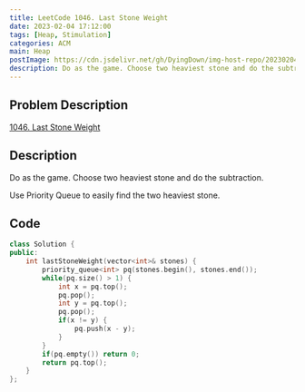 ```yaml
---
title: LeetCode 1046. Last Stone Weight
date: 2023-02-04 17:12:00
tags: [Heap, Stimulation]
categories: ACM
main: Heap
postImage: https://cdn.jsdelivr.net/gh/DyingDown/img-host-repo/202302041715161.jpg
description: Do as the game. Choose two heaviest stone and do the subtraction.
---
```


## Problem Description

[1046. Last Stone Weight](https://leetcode.com/problems/last-stone-weight/description/)

## Description

Do as the game. Choose two heaviest stone and do the subtraction.

Use Priority Queue to easily find the two heaviest stone.

## Code 

```c++ 
class Solution {
public:
    int lastStoneWeight(vector<int>& stones) {
        priority_queue<int> pq(stones.begin(), stones.end());
        while(pq.size() > 1) {
            int x = pq.top();
            pq.pop();
            int y = pq.top();
            pq.pop();
            if(x != y) {
                pq.push(x - y);
            }
        }
        if(pq.empty()) return 0;
        return pq.top();
    }
};
```

